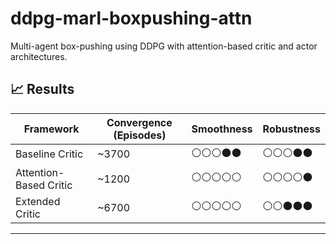 # ddpg-marl-boxpushing-attn
Multi-agent box-pushing using DDPG with attention-based critic and actor architectures.

## 📈 Results

| Framework | Convergence (Episodes) | Smoothness | Robustness |
|------------|------------------------|-------------|-------------|
| Baseline Critic | ~3700 | ⚪⚪⚪⚫⚫ | ⚪⚪⚪⚫⚫ |
| Attention-Based Critic | ~1200 | ⚪⚪⚪⚪⚪ | ⚪⚪⚪⚪⚫ |
| Extended Critic | ~6700 | ⚪⚪⚪⚪⚪ | ⚪⚪⚫⚫⚫ |

---
